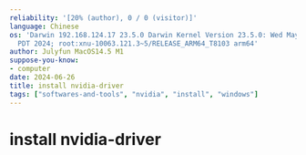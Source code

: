 ```yaml
---
reliability: '[20% (author), 0 / 0 (visitor)]'
language: Chinese
os: 'Darwin 192.168.124.17 23.5.0 Darwin Kernel Version 23.5.0: Wed May  1 20:16:51
  PDT 2024; root:xnu-10063.121.3~5/RELEASE_ARM64_T8103 arm64'
author: Julyfun MacOS14.5 M1
suppose-you-know:
- computer
date: 2024-06-26
title: install nvidia-driver
tags: ["softwares-and-tools", "nvidia", "install", "windows"]
---
```

# install nvidia-driver

